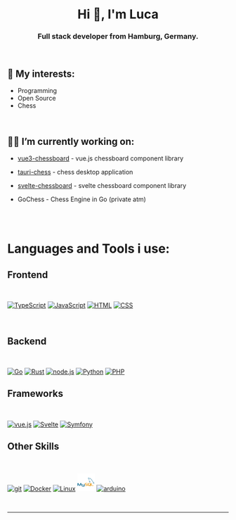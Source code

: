 <h1 align="center">Hi 👋, I'm Luca</h1>
<h3 align="center">Full stack developer from Hamburg, Germany.</h3>

<br>

## 🔭 My interests:

- Programming
- Open Source
- Chess

<br>

## 👨‍💻 I’m currently working on:

- [vue3-chessboard](https://github.com/qwerty084/vue3-chessboard) - vue.js chessboard component library
- [tauri-chess](https://github.com/qwerty084/TauriChess) - chess desktop application

- [svelte-chessboard](https://github.com/qwerty084/SvelteChessboard) - svelte chessboard component library

- GoChess - Chess Engine in Go (private atm)

<br>
<br>

# Languages and Tools i use:

## Frontend

<br>

<p align="left">
<a href="https://en.wikipedia.org/wiki/TypeScript" target="_blank" rel="noreferrer" title="TypeScript"> <img src="https://upload.wikimedia.org/wikipedia/commons/thumb/f/f5/Typescript.svg/1280px-Typescript.svg.png" alt="TypeScript" width="40" height="40"/></a>
<a href="https://en.wikipedia.org/wiki/JavaScript" target="_blank" rel="noreferrer" title="JavaScript"> <img src="https://upload.wikimedia.org/wikipedia/commons/9/99/Unofficial_JavaScript_logo_2.svg" alt="JavaScript" width="40" height="40"/></a>
<a href="https://de.wikipedia.org/wiki/HTML5" target="_blank" rel="noreferrer" title="HTML"> <img src="https://upload.wikimedia.org/wikipedia/commons/6/61/HTML5_logo_and_wordmark.svg" alt="HTML" width="40" height="40"/></a>
<a href="https://de.wikipedia.org/wiki/Cascading_Style_Sheets" target="_blank" rel="noreferrer" title="CSS"> <img src="https://upload.wikimedia.org/wikipedia/commons/d/d5/CSS3_logo_and_wordmark.svg" alt="CSS" width="40" height="40"/></a>
</p>

<br>

## Backend

<br>

<p align="left">
<a href="https://en.wikipedia.org/wiki/Go_(programming_language)" target="_blank" rel="noreferrer" title="Go"> <img src="https://upload.wikimedia.org/wikipedia/commons/0/05/Go_Logo_Blue.svg" alt="Go" width="50" height="50"/></a>
<a href="https://en.wikipedia.org/wiki/Rust_(programming_language)" target="_blank" rel="noreferrer" title="Rust"> <img src="https://upload.wikimedia.org/wikipedia/commons/d/d5/Rust_programming_language_black_logo.svg" alt="Rust" width="40" height="40"/></a>
<a href="https://en.wikipedia.org/wiki/Node.js" target="_blank" rel="noreferrer" title="node.js"> <img src="https://upload.wikimedia.org/wikipedia/commons/d/d9/Node.js_logo.svg" alt="node.js" width="40" height="40"/></a>
<a href="https://en.wikipedia.org/wiki/Python_%28programming_language%29" target="_blank" rel="noreferrer" title="Python"> <img src="https://upload.wikimedia.org/wikipedia/commons/c/c3/Python-logo-notext.svg" alt="Python" width="40" height="40"/></a>
<a href="https://en.wikipedia.org/wiki/PHP" target="_blank" rel="noreferrer" title="PHP"> <img src="https://upload.wikimedia.org/wikipedia/commons/2/27/PHP-logo.svg" alt="PHP" width="40" height="40"/></a>
</p>

## Frameworks

<br>

<p align="left">
<a href="https://vuejs.org/" target="_blank" rel="noreferrer" title="vue.js"><img src="https://upload.wikimedia.org/wikipedia/commons/9/95/Vue.js_Logo_2.svg" alt="vue.js" width="40" height="40"/></a>
<a href="https://svelte.dev/" target="_blank" rel="noreferrer" title="svelte"> <img src="https://upload.wikimedia.org/wikipedia/commons/1/1b/Svelte_Logo.svg" alt="Svelte" width="40" height="40"/></a>
<a href="https://en.wikipedia.org/wiki/Symfony" target="_blank" rel="noreferrer" title="Symfony"> <img src="https://avatars.githubusercontent.com/u/143937?s=200&v=4" alt="Symfony" width="40" height="40"/></a>
</p>

## Other Skills

<br>

<p aling="left">
<a href="https://git-scm.com/" target="_blank" rel="noreferrer" title="git"> <img src="https://www.vectorlogo.zone/logos/git-scm/git-scm-icon.svg" alt="git" width="40" height="40"/></a>
<a href="https://www.docker.com/" target="_blank" rel="noreferrer" title="Docker"> <img src="https://camo.githubusercontent.com/cbd55750b53c01dc18830d377c7364b01077e8a675a79d454a3f1ea549efe129/68747470733a2f2f63646e2e6a7364656c6976722e6e65742f67682f64657669636f6e732f64657669636f6e2f69636f6e732f646f636b65722f646f636b65722d6f726967696e616c2e737667" alt="Docker" width="50" height="50"/></a>
<a href="https://en.wikipedia.org/wiki/Linux" target="_blank" rel="noreferrer" title="Linux"> <img src="https://camo.githubusercontent.com/5827f82f2c2d9c5bad33de64e073659d1a57032b31009b8127189be6876916d4/68747470733a2f2f63646e2e6a7364656c6976722e6e65742f67682f64657669636f6e732f64657669636f6e2f69636f6e732f6c696e75782f6c696e75782d6f726967696e616c2e737667" alt="Linux" width="40" height="40"/></a>
<a href="https://en.wikipedia.org/wiki/MySQL" target="_blank" rel="noreferrer" title="MySQL"> <img src="https://raw.githubusercontent.com/devicons/devicon/master/icons/mysql/mysql-original-wordmark.svg" alt="MySQL" width="40" height="40"/></a>
<a href="https://www.arduino.cc/" target="_blank" rel="noreferrer" title="arduino"> <img src="https://cdn.worldvectorlogo.com/logos/arduino-1.svg" alt="arduino" width="40" height="40"/></a>
</p>

<br>

<hr>

<br>
